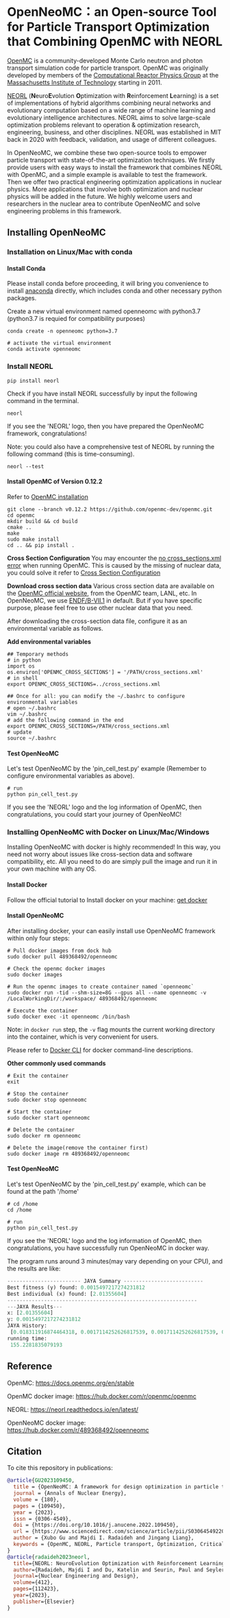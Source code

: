 # OpenNeoMC：an Open-source Tool for Particle Transport Optimization that Combining OpenMC with NEORL

[OpenMC](https://docs.openmc.org/en/stable/index.html) is a community-developed Monte Carlo neutron and photon transport simulation code for particle transport. OpenMC was originally developed by members of the [Computational Reactor Physics Group](http://crpg.mit.edu/) at the [Massachusetts Institute of Technology](https://web.mit.edu/) starting in 2011.

[NEORL](https://neorl.readthedocs.io/en/latest/index.html) (**N**euro**E**volution **O**ptimization with **R**einforcement **L**earning) is a set of implementations of hybrid algorithms combining neural networks and evolutionary computation based on a wide range of machine learning and evolutionary intelligence architectures. NEORL aims to solve large-scale optimization problems relevant to operation & optimization research, engineering, business, and other disciplines. NEORL was established in MIT back in 2020 with feedback, validation, and usage of different colleagues. 

In OpenNeoMC, we combine these two open-source tools to empower particle transport with state-of-the-art optimization techniques. We firstly provide users with easy ways to install the framework that combines NEORL with OpenMC, and a simple example is available to test the framework. Then we offer two practical engineering optimization applications in nuclear physics. More applications that involve both optimization and nuclear physics will be added in the future. We highly welcome users and researchers in the nuclear area to contribute OpenNeoMC and solve engineering problems in this framework.

## Installing OpenNeoMC

### Installation on Linux/Mac with conda

#### Install Conda

Please install conda before proceeding,  it will bring you convenience to install [anaconda](https://www.anaconda.com/products/individual#Downloads) directly, which includes conda and other necessary python  packages.

Create a new virtual environment named openneomc with python3.7 (python3.7 is requied for compatibility purposes)

```shell
conda create -n openneomc python=3.7

# activate the virtual environment 
conda activate openneomc  
```
### Install NEORL

```shell
pip install neorl
```

Check if you have install NEORL successfully by input the following command in the terminal.

```SHELL
neorl
```

If you see the 'NEORL' logo, then you have prepared the OpenNeoMC framework, congratulations! 

Note: you could also have a comprehensive test of NEORL by running the following command (this is time-consuming).

```shell
neorl --test
```

#### Install OpenMC of Version 0.12.2 
Refer to [OpenMC installation](https://docs.openmc.org/en/v0.13.1/quickinstall.html#installing-from-source-on-linux-or-mac-os-x) 

```shell
git clone --branch v0.12.2 https://github.com/openmc-dev/openmc.git
cd openmc
mkdir build && cd build
cmake ..
make
sudo make install
cd .. && pip install .
```

**Cross Section Configuration**
You may encounter the [no cross_sections.xml error]( https://github.com/openmc-dev/openmc/issues/1855) when running OpenMC. This is caused by the missing of nuclear data, you could solve it refer to [Cross Section Configuration](https://docs.openmc.org/en/stable/usersguide/cross_sections.html)

**Download cross section data**
Various cross section data are available on the  [OpenMC official website](https://openmc.org/data-libraries/), from the OpenMC team, LANL, etc. In OpenNeoMC, we use [ENDF/B-VII.1](https://openmc.org/official-data-libraries/) in default. But if you have specific purpose, please feel free to use other nuclear data that you need. 

After downloading the cross-section data file, configure it as an environmental variable as follows. 

**Add environmental variables**

```shell
## Temporary methods
# in python
import os
os.environ['OPENMC_CROSS_SECTIONS'] = '/PATH/cross_sections.xml'
# in shell
export OPENMC_CROSS_SECTIONS=../cross_sections.xml

## Once for all: you can modify the ~/.bashrc to configure environmental variables
# open ~/.bashrc
vim ~/.bashrc
# add the following command in the end 
export OPENMC_CROSS_SECTIONS=/PATH/cross_sections.xml
# update 
source ~/.bashrc
```


#### Test OpenNeoMC

Let's test OpenNeoMC by the  'pin_cell_test.py' example (Remember to configure environmental variables as above). 

```shell
# run 
python pin_cell_test.py
```

If you see the 'NEORL' logo and the log information of OpenMC, then congratulations, you could start your journey of OpenNeoMC! 

### Installing OpenNeoMC with Docker on Linux/Mac/Windows 

Installing OpenNeoMC with docker is highly recommended! In this way, you need not worry about issues like cross-section data and software compatibility, etc. All you need to do are simply pull the image and run it in your own machine with any OS.  

#### Install Docker

Follow the official tutorial to Install docker on your machine:   [get docker](https://docs.docker.com/get-docker/)

#### Install OpenNeoMC

After installing docker, your can easily install use OpenNeoMC framework within only four steps: 

```shell
# Pull docker images from dock hub  
sudo docker pull 489368492/openneomc

# Check the openmc docker images
sudo docker images

# Run the openmc images to create container named `openneomc`
sudo docker run -tid --shm-size=8G --gpus all --name openneomc -v /LocalWorkingDir/:/workspace/ 489368492/openneomc

# Execute the container
sudo docker exec -it openneomc /bin/bash
```

Note: in `docker run` step, the `-v` flag mounts the current working directory into the container, which is very convenient for users. 

Please refer to  [Docker CLI](https://docs.docker.com/engine/reference/commandline/run/) for docker command-line descriptions.

**Other commonly used commands** 

```shell
# Exit the container
exit

# Stop the container
sudo docker stop openneomc

# Start the container
sudo docker start openneomc

# Delete the container
sudo docker rm openneomc

# Delete the image(remove the container first)
sudo docker image rm 489368492/openneomc
```

#### Test OpenNeoMC 

Let's test OpenNeoMC by the  'pin_cell_test.py' example, which can be found at the path '/home'

```shell
# cd /home
cd /home

# run 
python pin_cell_test.py
```

If you see the 'NEORL' logo and the log information of OpenMC, then congratulations, you have successfully run OpenNeoMC in docker way.

The program runs around 3 minutes(may vary depending on your CPU), and the results are like:

```python
------------------------ JAYA Summary --------------------------
Best fitness (y) found: 0.0015497217274231812
Best individual (x) found: [2.01355604]
--------------------------------------------------------------
---JAYA Results---
x: [2.01355604]
y: 0.0015497217274231812
JAYA History:
 [0.018311916874464318, 0.0017114252626817539, 0.0017114252626817539, 0.0017114252626817539, 0.0015497217274231812]
running time:
 155.2281835079193
```

## Reference

OpenMC: https://docs.openmc.org/en/stable

OpenMC docker image: https://hub.docker.com/r/openmc/openmc

NEORL: https://neorl.readthedocs.io/en/latest/

OpenNeoMC docker image: https://hub.docker.com/r/489368492/openneomc 

## Citation
To cite this repository in publications:
```bibtex
@article{GU2023109450,
  title = {OpenNeoMC: A framework for design optimization in particle transport simulations based on OpenMC and NEORL},
  journal = {Annals of Nuclear Energy},
  volume = {180},
  pages = {109450},
  year = {2023},
  issn = {0306-4549},
  doi = {https://doi.org/10.1016/j.anucene.2022.109450},
  url = {https://www.sciencedirect.com/science/article/pii/S0306454922004807},
  author = {Xubo Gu and Majdi I. Radaideh and Jingang Liang},
  keywords = {OpenMC, NEORL, Particle transport, Optimization, Criticality search},
}
@article{radaideh2023neorl,
  title={NEORL: NeuroEvolution Optimization with Reinforcement Learning—Applications to carbon-free energy systems},
  author={Radaideh, Majdi I and Du, Katelin and Seurin, Paul and Seyler, Devin and Gu, Xubo and Wang, Haijia and Shirvan, Koroush},
  journal={Nuclear Engineering and Design},
  volume={412},
  pages={112423},
  year={2023},
  publisher={Elsevier}
}
```

